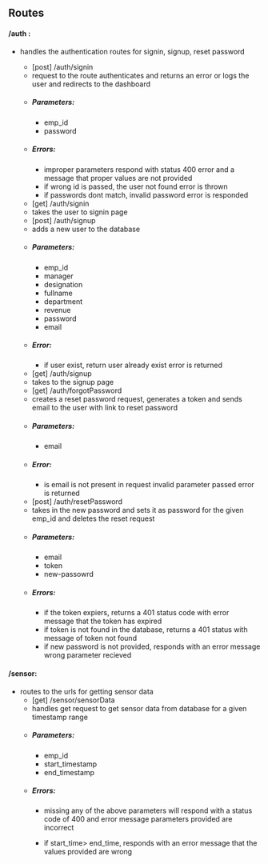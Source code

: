 ## Routes
#### /auth :
* handles the authentication routes for signin, signup, reset password 
    - [post] /auth/signin 
    *  request to the route authenticates and returns an error or logs the user and redirects to the dashboard
    * ##### Parameters:
        * emp_id
        * password
    * ##### Errors:
        * improper parameters respond with status 400 error and a message that proper values are not provided
        * if wrong id is passed, the user not found error is thrown
        * if passwords dont match, invalid password error is responded
    
    - [get] /auth/signin
    * takes the user to signin page

    - [post] /auth/signup
    * adds a new user to the database
    * ##### Parameters:
        * emp_id
        * manager
        * designation
        * fullname
        * department
        * revenue
        * password
        * email
    * ##### Error:
        * if user exist, return user already exist error is returned
    
    - [get] /auth/signup
    * takes to the signup page

    - [get] /auth/forgotPassword
    * creates a reset password request, generates a token and sends email to the user with link to reset password
    * ##### Parameters:
        * email
    * ##### Error:
        * is email is not present in request invalid parameter passed error is returned
    
    - [post] /auth/resetPassword
    * takes in the new password and sets it as password for the given emp_id and deletes the reset request
    * ##### Parameters:
        * email
        * token
        * new-passowrd
    * ##### Errors:
        * if the token expiers, returns a 401 status code with error message that the token has expired
        * if token is not found in the database, returns a 401 status with message of token not found
        * if new password is not provided, responds with an error message wrong parameter recieved

#### /sensor:
* routes to the urls for getting sensor data
    - [get] /sensor/sensorData
    * handles get request to get sensor data from database for a given timestamp range
    * ##### Parameters:
        * emp_id
        * start_timestamp
        * end_timestamp
    * ##### Errors:
        * missing any of the above parameters will respond with a status code of 400 and error message parameters provided are incorrect
        
        * if start_time> end_time, responds with an error message that the values provided are wrong
